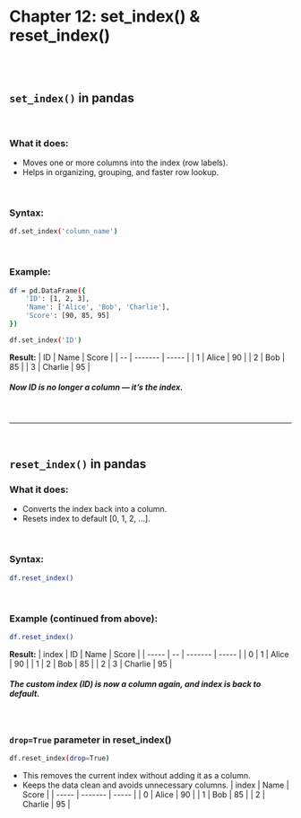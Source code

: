 #
# Chapter 12: set_index() & reset_index() 

<br>
<br>

## `set_index()` in pandas
<br>

### What it does:
- Moves one or more columns into the index (row labels).
- Helps in organizing, grouping, and faster row lookup.

<br>

### Syntax:
```bash
df.set_index('column_name')
```
<br>

### Example:
```bash
df = pd.DataFrame({
    'ID': [1, 2, 3],
    'Name': ['Alice', 'Bob', 'Charlie'],
    'Score': [90, 85, 95]
})

df.set_index('ID')
```
**Result:**
| ID | Name    | Score |
| -- | ------- | ----- |
| 1  | Alice   | 90    |
| 2  | Bob     | 85    |
| 3  | Charlie | 95    |
##### Now ID is no longer a column — it’s the index.
<br>

---

<br>


## `reset_index()` in pandas
### What it does:
- Converts the index back into a column.
- Resets index to default [0, 1, 2, …].
<br>

### Syntax:
```bash
df.reset_index()
```
<br>

### Example (continued from above):
```bash
df.reset_index()
```
**Result:**
| index | ID | Name    | Score |
| ----- | -- | ------- | ----- |
| 0     | 1  | Alice   | 90    |
| 1     | 2  | Bob     | 85    |
| 2     | 3  | Charlie | 95    |
##### The custom index (ID) is now a column again, and index is back to default.
<br>

### `drop=True` parameter in reset_index()
```bash
df.reset_index(drop=True)
```
- This removes the current index without adding it as a column.
- Keeps the data clean and avoids unnecessary columns.
| index | Name    | Score |
| ----- | ------- | ----- |
| 0     | Alice   | 90    |
| 1     | Bob     | 85    |
| 2     | Charlie | 95    |








